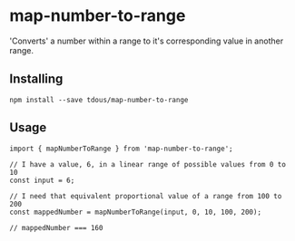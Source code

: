 # map-number-to-range
 'Converts' a number within a range to it's corresponding value in another range.

## Installing
```
npm install --save tdous/map-number-to-range
```

## Usage
```
import { mapNumberToRange } from 'map-number-to-range';

// I have a value, 6, in a linear range of possible values from 0 to 10
const input = 6;

// I need that equivalent proportional value of a range from 100 to 200
const mappedNumber = mapNumberToRange(input, 0, 10, 100, 200);

// mappedNumber === 160
